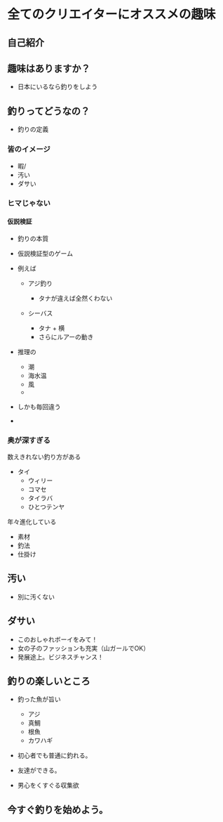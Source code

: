 # 全てのクリエイターにオススメの趣味

## 自己紹介

## 趣味はありますか？
- 日本にいるなら釣りをしよう


## 釣りってどうなの？
- 釣りの定義
### 皆のイメージ
- 暇/
- 汚い
- ダサい

### ヒマじゃない

#### 仮説検証
- 釣りの本質
- 仮説検証型のゲーム
- 例えば
  - アジ釣り
    - タナが違えば全然くわない

  - シーバス
    - タナ + 横
    - さらにルアーの動き
- 推理の
  - 潮
  - 海水温
  - 風
  -

- しかも毎回違う

-

### 奥が深すぎる
数えきれない釣り方がある
- タイ
  - ウィリー
  - コマセ
  - タイラバ
  - ひとつテンヤ

年々進化している
  - 素材
  - 釣法
  - 仕掛け

## 汚い
- 別に汚くない

## ダサい
- このおしゃれボーイをみて！
- 女の子のファッションも充実（山ガールでOK）
- 発展途上。ビジネスチャンス！

## 釣りの楽しいところ
- 釣った魚が旨い
  - アジ
  - 真鯛
  - 根魚
  - カワハギ

- 初心者でも普通に釣れる。
- 友達ができる。
- 男心をくすぐる収集欲

## 今すぐ釣りを始めよう。
